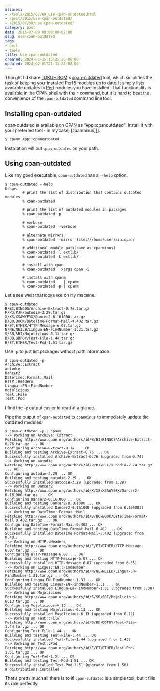 ```yaml
---
aliases:
- /tools/2015/07/09_use-cpan-outdated.html
- /post/2015/use-cpan-outdated/
- /2015/07/09/use-cpan-outdated/
category: post
date: 2015-07-09 00:00:00-07:00
slug: use-cpan-outdated
tags:
- perl
- tools
title: Use cpan-outdated
created: 2024-01-15T15:25:26-08:00
updated: 2024-02-01T21:13:32-08:00
---
```


Thought I'd share [TOKUHIROM](https://metacpan.org/author/TOKUHIROM)'s [cpan-outdated](https://metacpan.org/pod/distribution/cpan-outdated/script/cpan-outdated) tool, which simplifies the task of keeping your installed Perl 5 modules up to date. It simply lists available updates to [Perl](../../../card/Perl.md) modules you have installed. That functionality is available in the CPAN shell with the `r` command, but it is hard to beat the convenience of the `cpan-outdated` command line tool.

<!--more-->

## Installing cpan-outdated

cpan-outdated is available on CPAN as "App::cpanoutdated". Install it with your preferred tool - in my case, \[cpanminus\]\[\].

````
$ cpanm App::cpanoutdated
````

Installation will put  `cpan-outdated` on your path.

## Using cpan-outdated

Like any good executable, `cpan-outdated` has a `--help` option.

````
$ cpan-outdated --help
Usage:
        # print the list of distribution that contains outdated modules
        % cpan-outdated

        # print the list of outdated modules in packages
        % cpan-outdated -p

        # verbose
        % cpan-outdated --verbose

        # alternate mirrors
        % cpan-outdated --mirror file:///home/user/minicpan/

        # additional module path(same as cpanminus)
        % cpan-outdated -l extlib/
        % cpan-outdated -L extlib/

        # install with cpan
        % cpan-outdated | xargs cpan -i

        # install with cpanm
        % cpan-outdated    | cpanm
        % cpan-outdated -p | cpanm
````

Let's see what that looks like on my machine.

````
$ cpan-outdated
B/BI/BINGOS/Archive-Extract-0.76.tar.gz
P/PJ/PJF/autodie-2.29.tar.gz
X/XS/XSAWYERX/Dancer2-0.161000.tar.gz
B/BO/BOOK/DateTime-Format-Mail-0.402.tar.gz
E/ET/ETHER/HTTP-Message-6.07.tar.gz
N/NE/NEILB/Lingua-EN-FindNumber-1.31.tar.gz
S/SR/SRI/Mojolicious-6.13.tar.gz
B/BD/BDFOY/Test-File-1.44.tar.gz
E/ET/ETHER/Test-Pod-1.51.tar.gz
````

Use `-p` to just list packages without path information.

````
$ cpan-outdated -p
Archive::Extract
autodie
Dancer2
DateTime::Format::Mail
HTTP::Headers
Lingua::EN::FindNumber
Mojolicious
Test::File
Test::Pod
````

I find the `-p` output easier to read at a glance.

Pipe the output of `cpan-outdated` to `cpanminus` to immediately update the outdated modules.

````
$ cpan-outdated -p | cpanm
--> Working on Archive::Extract
Fetching http://www.cpan.org/authors/id/B/BI/BINGOS/Archive-Extract-0.76.tar.gz ... OK
Configuring Archive-Extract-0.76 ... OK
Building and testing Archive-Extract-0.76 ... OK
Successfully installed Archive-Extract-0.76 (upgraded from 0.74)
--> Working on autodie
Fetching http://www.cpan.org/authors/id/P/PJ/PJF/autodie-2.29.tar.gz ... OK
Configuring autodie-2.29 ... OK
Building and testing autodie-2.29 ... OK
Successfully installed autodie-2.29 (upgraded from 2.28)
--> Working on Dancer2
Fetching http://www.cpan.org/authors/id/X/XS/XSAWYERX/Dancer2-0.161000.tar.gz ... OK
Configuring Dancer2-0.161000 ... OK
Building and testing Dancer2-0.161000 ... OK
Successfully installed Dancer2-0.161000 (upgraded from 0.160003)
--> Working on DateTime::Format::Mail
Fetching http://www.cpan.org/authors/id/B/BO/BOOK/DateTime-Format-Mail-0.402.tar.gz ... OK
Configuring DateTime-Format-Mail-0.402 ... OK
Building and testing DateTime-Format-Mail-0.402 ... OK
Successfully installed DateTime-Format-Mail-0.402 (upgraded from 0.401)
--> Working on HTTP::Headers
Fetching http://www.cpan.org/authors/id/E/ET/ETHER/HTTP-Message-6.07.tar.gz ... OK
Configuring HTTP-Message-6.07 ... OK
Building and testing HTTP-Message-6.07 ... OK
Successfully installed HTTP-Message-6.07 (upgraded from 6.05)
--> Working on Lingua::EN::FindNumber
Fetching http://www.cpan.org/authors/id/N/NE/NEILB/Lingua-EN-FindNumber-1.31.tar.gz ... OK
Configuring Lingua-EN-FindNumber-1.31 ... OK
Building and testing Lingua-EN-FindNumber-1.31 ... OK
Successfully installed Lingua-EN-FindNumber-1.31 (upgraded from 1.30)
--> Working on Mojolicious
Fetching http://www.cpan.org/authors/id/S/SR/SRI/Mojolicious-6.13.tar.gz ... OK
Configuring Mojolicious-6.13 ... OK
Building and testing Mojolicious-6.13 ... OK
Successfully installed Mojolicious-6.13 (upgraded from 6.12)
--> Working on Test::File
Fetching http://www.cpan.org/authors/id/B/BD/BDFOY/Test-File-1.44.tar.gz ... OK
Configuring Test-File-1.44 ... OK
Building and testing Test-File-1.44 ... OK
Successfully installed Test-File-1.44 (upgraded from 1.43)
--> Working on Test::Pod
Fetching http://www.cpan.org/authors/id/E/ET/ETHER/Test-Pod-1.51.tar.gz ... OK
Configuring Test-Pod-1.51 ... OK
Building and testing Test-Pod-1.51 ... OK
Successfully installed Test-Pod-1.51 (upgraded from 1.50)
9 distributions installed
````

That's pretty much all there is to it! `cpan-outdated` is a simple tool, but it fills its role perfectly.
